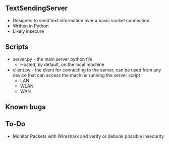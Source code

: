 ## TextSendingServer

+ Designed to send text information over a basic socket connection
+ Written in Python
+ Likely insecure

## Scripts

+ server.py - the main server python file
  + Hosted, by default, on the local machine
+ client.py - the client for connecting to the server, can be used from any device that can access the machine running the server script
  + LAN
  + WLAN
  + WAN

## Known bugs

## To-Do

+ Monitor Packets with Wireshark and verify or debunk possible insecurity 
